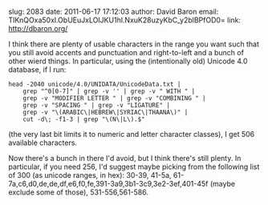 slug:    2083
date:    2011-06-17 17:12:03
author:  David Baron
email:   TlKnQOxa50xl.ObUEuJxLOIJKU1hl.NxuK28uzyKbC_y2blBPfOD0=
link:     http://dbaron.org/

I think there are plenty of usable characters in the range you want
such that you still avoid accents and punctuation and right-to-left
and a bunch of other wierd things.  In particular, using the
(intentionally old) Unicode 4.0 database, if I run:

    head -2040 unicode/4.0/UNIDATA/UnicodeData.txt |
        grep "^0[0-7]" | grep -v '' | grep -v " WITH " |
        grep -v "MODIFIER LETTER " | grep -v "COMBINING " |
        grep -v "SPACING " | grep -v "LIGATURE" |
        grep -v "\(ARABIC\|HEBREW\|SYRIAC\|THAANA\)" |
        cut -d\; -f1-3 | grep "\(N\|L\).$"

(the very last bit limits it to numeric and letter character classes),
I get 506 available characters.

Now there's a bunch in there I'd avoid, but I think there's still
plenty.  In particular, if you need 256, I'd suggest maybe picking
from the following list of 300 (as unicode ranges, in hex): 30-39,
41-5a, 61-7a,c6,d0,de,de,df,e6,f0,fe,391-3a9,3b1-3c9,3e2-3ef,401-45f
(maybe exclude some of those), 531-556,561-586.
